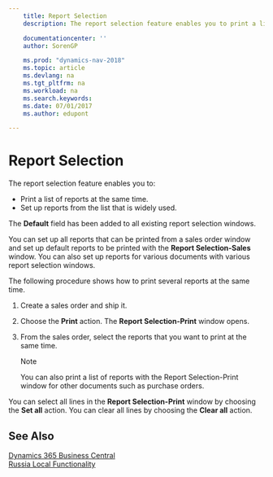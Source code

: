 ```yaml
---
    title: Report Selection
    description: The report selection feature enables you to print a list of reports at the same time and set up reports from the list that is widely used.

    documentationcenter: ''
    author: SorenGP

    ms.prod: "dynamics-nav-2018"
    ms.topic: article
    ms.devlang: na
    ms.tgt_pltfrm: na
    ms.workload: na
    ms.search.keywords:
    ms.date: 07/01/2017
    ms.author: edupont

---
```

# Report Selection
The report selection feature enables you to:  

- Print a list of reports at the same time.  
- Set up reports from the list that is widely used.  

The **Default** field has been added to all existing report selection windows.  

You can set up all reports that can be printed from a sales order window and set up default reports to be printed with the **Report Selection-Sales** window. You can also set up reports for various documents with various report selection windows.  

The following procedure shows how to print several reports at the same time.  

1.  Create a sales order and ship it.  
2.  Choose the **Print** action. The **Report Selection-Print** window opens.  
3.  From the sales order, select the reports that you want to print at the same time.  

    > [!NOTE]  
    >  You can also print a list of reports with the Report Selection-Print window for other documents such as purchase orders.  

You can select all lines in the **Report Selection-Print** window by choosing the **Set all** action. You can clear all lines by choosing the **Clear all** action.

## See Also
[Dynamics 365 Business Central](https://docs.microsoft.com/dynamics365/business-central/)  
[Russia Local Functionality](russia-local-functionality.md)
